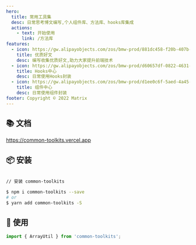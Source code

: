 ```yaml
---
hero:
  title: 常用工具集
  desc: 日常思考博文编写,个人组件库、方法库、hooks库集成
  actions:
    - text: 开始使用
      link: /方法库
features:
  - icon: https://gw.alipayobjects.com/zos/bmw-prod/881dc458-f20b-407b-947a-95104b5ec82b/k79dm8ih_w144_h144.png
    title: 优质好文
    desc: 编写收集优质好文,助力大家提升前端技术
  - icon: https://gw.alipayobjects.com/zos/bmw-prod/d60657df-0822-4631-9d7c-e7a869c2f21c/k79dmz3q_w126_h126.png
    title: Hooks中心
    desc: 日常使用Hooks封装
  - icon: https://gw.alipayobjects.com/zos/bmw-prod/d1ee0c6f-5aed-4a45-a507-339a4bfe076c/k7bjsocq_w144_h144.png
    title: 组件中心
    desc: 日常使用组件封装
footer: Copyright © 2022 Matrix
---
```


## 📚 文档
https://common-toolkits.vercel.app


## 📦 安装

```bash

// 安装 common-toolkits

$ npm i common-toolkits --save
# or
$ yarn add common-toolkits -S

```

## 🔨 使用

```js
import { ArrayUtil } from 'common-toolkits';
```
